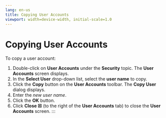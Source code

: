 ```yaml
---
lang: en-us
title: Copying User Accounts
viewport: width=device-width, initial-scale=1.0
---
```


#  Copying User Accounts

To copy a user account:

1.  Double-click on **User Accounts** under the **Security** topic. The
    **User Accounts** screen displays.
2.  In the **Select User** drop-down list, select the **user name** to
    copy.
3.  Click the **Copy** button on the **User Accounts** toolbar. The
    **Copy User** dialog displays.
4.  Enter the *new user name*.
5.  Click the **OK** button.
6.  Click **Close ☒** (to the right of the **User Accounts** tab) to
    close the **User Accounts** screen.
:::

 

